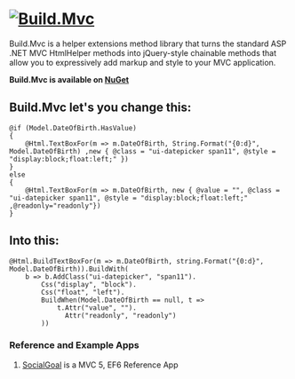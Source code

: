 [![Build.Mvc](https://download-codeplex.sec.s-msft.com/Download?ProjectName=buildmvc&DownloadId=316912&Build=20907 "Build.Mvc")](https://buildmvc.codeplex.com/)
=========

Build.Mvc is a helper extensions method library that turns the standard ASP .NET MVC HtmlHelper methods into jQuery-style chainable methods that allow you to expressively add markup and style to your MVC application.

**Build.Mvc is available on [NuGet](https://www.nuget.org/packages?q=Build.Mvc)**

## Build.Mvc let's you change this:

```
@if (Model.DateOfBirth.HasValue)
{ 
    @Html.TextBoxFor(m => m.DateOfBirth, String.Format("{0:d}", Model.DateOfBirth) ,new { @class = "ui-datepicker span11", @style = "display:block;float:left;" })
}
else
{ 
    @Html.TextBoxFor(m => m.DateOfBirth, new { @value = "", @class = "ui-datepicker span11", @style = "display:block;float:left;" ,@readonly="readonly"})
}
```

## Into this:
```
@Html.BuildTextBoxFor(m => m.DateOfBirth, string.Format("{0:d}", Model.DateOfBirth)).BuildWith(
    b => b.AddClass("ui-datepicker", "span11").
        Css("display", "block").
        Css("float", "left").
        BuildWhen(Model.DateOfBirth == null, t =>
            t.Attr("value", "").
              Attr("readonly", "readonly")
        ))
```


### Reference and Example Apps ###

1. [SocialGoal](https://github.com/grcodemonkey/SocialGoal) is a MVC 5, EF6 Reference App
